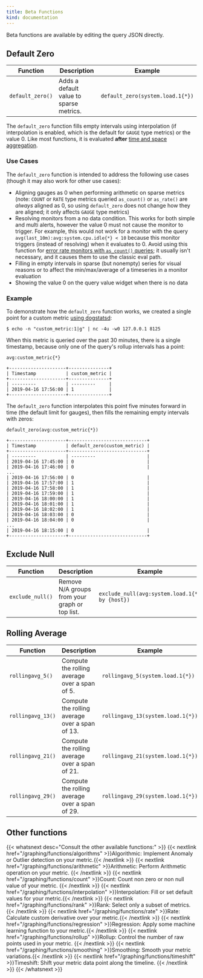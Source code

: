 ```yaml
---
title: Beta Functions
kind: documentation
---
```


Beta functions are available by editing the query JSON directly.

## Default Zero

| Function         | Description                             | Example                          |
| ---------------- | --------------------------------------- | -------------------------------- |
| `default_zero()` | Adds a default value to sparse metrics. | `default_zero(system.load.1{*})` |

The `default_zero` function fills empty intervals using interpolation (if interpolation is enabled, which is the default for `GAUGE` type metrics) or the value 0. Like most functions, it is evaluated **after** [time and space aggregation][1].

### Use Cases

The `default_zero` function is intended to address the following use cases (though it may also work for other use cases):

- Aligning gauges as 0 when performing arithmetic on sparse metrics (note: `COUNT` or `RATE` type metrics queried `as_count()` or `as_rate()` are _always_ aligned as 0, so using `default_zero` does not change how they are aligned; it  only affects `GAUGE` type metrics)
- Resolving monitors from a no data condition. This works for both simple and multi alerts, however the value 0 must not cause the monitor to trigger. For example, this would not work for a monitor with the query `avg(last_10m):avg:system.cpu.idle{*} < 10` because this monitor triggers (instead of resolving) when it evaluates to 0. Avoid using this function for [error rate monitors with `as_count()` queries][2]; it usually isn't necessary, and it causes them to use the classic eval path.
- Filling in empty intervals in sparse (but nonempty) series for visual reasons or to affect the min/max/average of a timeseries in a monitor evaluation
- Showing the value 0 on the query value widget when there is no data

### Example

To demonstrate how the `default_zero` function works, we created a single point for a custom metric [using dogstatsd][3]:

```
$ echo -n "custom_metric:1|g" | nc -4u -w0 127.0.0.1 8125
```

When this metric is queried over the past 30 minutes, there is a single timestamp, because only one of the query's rollup intervals has a point:

```
avg:custom_metric{*}

+---------------------+---------------+
| Timestamp           | custom_metric |
+---------------------+---------------+
| ---------           | ---------     |
| 2019-04-16 17:56:00 | 1             |
+---------------------+---------------+
```

The `default_zero` function interpolates this point five minutes forward in time (the default limit for gauges), then fills the remaining empty intervals with zeros:

```
default_zero(avg:custom_metric{*})

+---------------------+-----------------------------+
| Timestamp           | default_zero(custom_metric) |
+---------------------+-----------------------------+
| ---------           | ---------                   |
| 2019-04-16 17:45:00 | 0                           |
| 2019-04-16 17:46:00 | 0                           |
...
| 2019-04-16 17:56:00 | 0                           |
| 2019-04-16 17:57:00 | 1                           |
| 2019-04-16 17:58:00 | 1                           |
| 2019-04-16 17:59:00 | 1                           |
| 2019-04-16 18:00:00 | 1                           |
| 2019-04-16 18:01:00 | 1                           |
| 2019-04-16 18:02:00 | 1                           |
| 2019-04-16 18:03:00 | 0                           |
| 2019-04-16 18:04:00 | 0                           |
...
| 2019-04-16 18:15:00 | 0                           |
+---------------------+-----------------------------+
```

## Exclude Null

| Function         | Description                                    | Example                                        |
|------------------|------------------------------------------------|------------------------------------------------|
| `exclude_null()` | Remove N/A groups from your graph or top list. | `exclude_null(avg:system.load.1{*} by {host})` |

## Rolling Average

| Function          | Description                                    | Example                           |
|-------------------|------------------------------------------------|-----------------------------------|
| `rollingavg_5()`  | Compute the rolling average over a span of 5.  | `rollingavg_5(system.load.1{*})`  |
| `rollingavg_13()` | Compute the rolling average over a span of 13. | `rollingavg_13(system.load.1{*})` |
| `rollingavg_21()` | Compute the rolling average over a span of 21. | `rollingavg_21(system.load.1{*})` |
| `rollingavg_29()` | Compute the rolling average over a span of 29. | `rollingavg_29(system.load.1{*})` |

## Other functions

{{< whatsnext desc="Consult the other available functions:" >}}
    {{< nextlink href="/graphing/functions/algorithms" >}}Algorithmic: Implement Anomaly or Outlier detection on your metric.{{< /nextlink >}}
    {{< nextlink href="/graphing/functions/arithmetic" >}}Arithmetic: Perform Arithmetic operation on your metric.  {{< /nextlink >}}
    {{< nextlink href="/graphing/functions/count" >}}Count: Count non zero or non null value of your metric. {{< /nextlink >}}
    {{< nextlink href="/graphing/functions/interpolation" >}}Interpolation: Fill or set default values for your metric.{{< /nextlink >}}
    {{< nextlink href="/graphing/functions/rank" >}}Rank: Select only a subset of metrics. {{< /nextlink >}}
    {{< nextlink href="/graphing/functions/rate" >}}Rate: Calculate custom derivative over your metric.{{< /nextlink >}}
    {{< nextlink href="/graphing/functions/regression" >}}Regression: Apply some machine learning function to your metric.{{< /nextlink >}}
    {{< nextlink href="/graphing/functions/rollup" >}}Rollup: Control the number of raw points used in your metric. {{< /nextlink >}}
    {{< nextlink href="/graphing/functions/smoothing" >}}Smoothing: Smooth your metric variations.{{< /nextlink >}}
    {{< nextlink href="/graphing/functions/timeshift" >}}Timeshift: Shift your metric data point along the timeline. {{< /nextlink >}}
{{< /whatsnext >}}

[1]: /getting_started/from_the_query_to_the_graph/#proceed-to-space-aggregation
[2]: /monitors/guide/as-count-monitor-evaluation/
[3]: /developers/dogstatsd/datagram_shell/#sending-metrics
